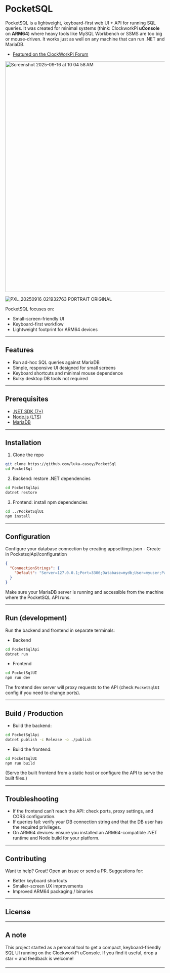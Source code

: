 # PocketSQL

PocketSQL is a lightweight, keyboard-first web UI + API for running SQL queries.
It was created for minimal systems (think: ClockworkPi **uConsole** on **ARM64**) where heavy tools like MySQL Workbench or SSMS are too big or mouse-driven. It works just as well on any machine that can run .NET and MariaDB.

* [Featured on the ClockWorkPi Forum](https://forum.clockworkpi.com/t/pocketsql-a-lightweight-and-keyboard-focused-sql-editor-for-uconsole/19664)
<img width="1401" height="729" alt="Screenshot 2025-09-16 at 10 04 58 AM" src="https://github.com/user-attachments/assets/443803ac-1a4d-4cf2-b8f2-b9dda065f3d8" />

![PXL_20250916_021932763 PORTRAIT ORIGINAL](https://github.com/user-attachments/assets/d8c9e27c-ee02-4ad6-89d3-3a22fda75a82)

PocketSQL focuses on:

* Small-screen-friendly UI
* Keyboard-first workflow
* Lightweight footprint for ARM64 devices

---

## Features

* Run ad-hoc SQL queries against MariaDB
* Simple, responsive UI designed for small screens
* Keyboard shortcuts and minimal mouse dependence
* Bulky desktop DB tools not required

---

## Prerequisites

* [.NET SDK (7+)](https://dotnet.microsoft.com/download)
* [Node.js (LTS)](https://nodejs.org/)
* [MariaDB](https://share.google/k0Jm3wmPyrY4hBMsu)

---

## Installation

1. Clone the repo

```bash
git clone https://github.com/luka-casey/PocketSql
cd PocketSql
```

2. Backend: restore .NET dependencies

```bash
cd PocketSqlApi
dotnet restore
```

3. Frontend: install npm dependencies

```bash
cd ../PocketSqlUI
npm install
```

---

## Configuration

Configure your database connection by creating appsettings.json - Create in PocketsqlApi/configuration 

```json
{
  "ConnectionStrings": {
    "Default": "Server=127.0.0.1;Port=3306;Database=mydb;User=myuser;Password=mypassword;"
  }
}
```

Make sure your MariaDB server is running and accessible from the machine where the PocketSQL API runs.

---

## Run (development)

Run the backend and frontend in separate terminals:

* Backend

```bash
cd PocketSqlApi
dotnet run
```

* Frontend

```bash
cd PocketSqlUI
npm run dev
```

The frontend dev server will proxy requests to the API (check `PocketSqlUI` config if you need to change ports).

---

## Build / Production

* Build the backend:

```bash
cd PocketSqlApi
dotnet publish -c Release -o ./publish
```

* Build the frontend:

```bash
cd PocketSqlUI
npm run build
```

(Serve the built frontend from a static host or configure the API to serve the built files.)

---

## Troubleshooting

* If the frontend can’t reach the API: check ports, proxy settings, and CORS configuration.
* If queries fail: verify your DB connection string and that the DB user has the required privileges.
* On ARM64 devices: ensure you installed an ARM64-compatible .NET runtime and Node build for your platform.

---

## Contributing

Want to help? Great! Open an issue or send a PR. Suggestions for:

* Better keyboard shortcuts
* Smaller-screen UX improvements
* Improved ARM64 packaging / binaries

---

## License



---

## A note

This project started as a personal tool to get a compact, keyboard-friendly SQL UI running on the ClockworkPi uConsole. If you find it useful, drop a star ⭐ and feedback is welcome!

---
